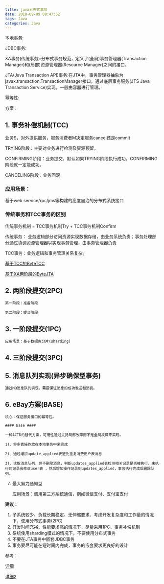 ```yaml
---
title: java分布式事务
date: 2018-09-09 08:47:52
tags: Java
categories: Java
---
```


本地事务:

JDBC事务:

XA事务(传统事务):分布式事务规范，定义了(全局)事务管理器(Transaction Manager)和(局部)资源管理器(Resource Manager)之间的接口。

JTA(Java Transaction API)事务:在JTA中，事务管理器抽象为javax.transaction.TransactionManager接口，通过底层事务服务(JTS Java Transaction Service)实现。一般由容器进行管理。

幂等性:

<!-- more -->

方案：

## 1. 事务补偿机制(TCC) ##

业务S，对外提供服务，服务消费者M决定服务cancel还是commit

TRYING阶段：主要对业务进行检测及资源预留。

CONFIRMING阶段：业务提交，默认如果TRYING阶段执行成功，CONFIRMING阶段就一定能成功。

CANCELING阶段：业务回滚

### 应用场景： ###

基于web service/rpc/jms等构建的高度自治的分布式系统接口

### 传统事务和TCC事务的区别 ###

传统事务机制 = TCC事务机制Try + TCC事务机制Confirm

传统事务： 业务逻辑部分访问资源实现数据存储，由业务系统负责；事务处理部分通过协调资源管理器以实现事务管理，由事务管理器负责

TCC事务：业务逻辑和事务管理关系复杂。

[基于TCC的ByteTCC](https://github.com/liuyangming/ByteTCC/)

[基于XA两阶段的ByteJTA](https://github.com/liuyangming/ByteJTA/)

## 2. 两阶段提交(2PC) ##

	第一阶段：准备阶段

	第二阶段：提交阶段


## 3. 一阶段提交(1PC) ##

	应用场景：基于数据库分片(sharding)
## 4. 三阶段提交(3PC) ##


## 5. 消息队列实现(异步确保型事务) ##

	通过MQ消息队列实现，需要保证消息的成功发送和消费。

## 6. eBay方案(BASE) ##

	核心：保证服务接口的幂等性。

	#### Base ####

	一种ACID的替代方案，可用性通过支持局部故障而不是全局故障来实现。

	1)、将多表操作放在本地事务中来完成

	2)、通过增加update_applied表避免重复消费用户表消息

	3)、读取消息队列，但不删除消息，判断updates_applied表检测相关记录是否被执行，未执行的记录会修改user表 ，然后增加操作记录到updates_applied，事务执行完成后删除队列。

7. 最大努力通知型

	应用场景：调用第三方系统通信，例如微信支付、支付宝支付

	
**建议：**

1. 子系统较少、负载长期稳定、无伸缩要求、考虑开发复杂度和工作量的情况下，使用分布式事务(2PC)
2. 开发时间充裕、性能要求高的情况下，尽量采用1PC、事务补偿机制
3. 系统使用sharding模式的情况下，不要使用分布式事务
4. 不要在JTA事务中嵌套JDBC事务
5. 事务要尽可能在短时间内完成，事务的嵌套要求更良好的设计


参考：

[详细](https://blog.csdn.net/bluishglc/article/details/7612811)

[详细2](http://javaeye-mao.iteye.com/blog/1501726)